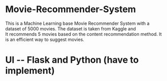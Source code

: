 # Movie-Recommender-System
This is a Machine Learning base Movie Recommender System with a dataset of 5000 movies. The dataset is taken from Kaggle and   
It recommends 5 movies based on the content recommendation method. It is an efficient way to suggest movies.
  
# UI -- Flask and Python (have to implement)
  
